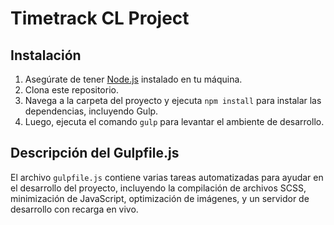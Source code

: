 # Timetrack CL Project

## Instalación

1. Asegúrate de tener [Node.js](https://nodejs.org/) instalado en tu máquina.
2. Clona este repositorio.
3. Navega a la carpeta del proyecto y ejecuta `npm install` para instalar las dependencias, incluyendo Gulp.
4. Luego, ejecuta el comando `gulp` para levantar el ambiente de desarrollo.

## Descripción del Gulpfile.js

El archivo `gulpfile.js` contiene varias tareas automatizadas para ayudar en el desarrollo del proyecto, incluyendo la compilación de archivos SCSS, minimización de JavaScript, optimización de imágenes, y un servidor de desarrollo con recarga en vivo.
